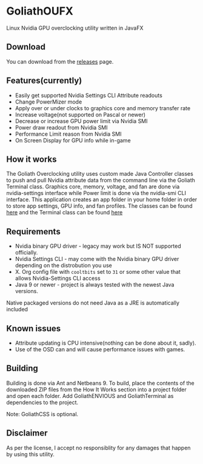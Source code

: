 # GoliathOUFX
Linux Nvidia GPU overclocking utility written in JavaFX

## Download
You can download from the [releases](https://github.com/BlueGoliath/GoliathENVIOUSFX/releases) page.

## Features(currently)
* Easily get supported Nvidia Settings CLI Attribute readouts
* Change PowerMizer mode
* Apply over or under clocks to graphics core and memory transfer rate
* Increase voltage(not supported on Pascal or newer)
* Decrease or increase GPU power limit via Nvidia SMI
* Power draw readout from Nvidia SMI
* Performance Limit reason from Nvidia SMI
* On Screen Display for GPU info while in-game

## How it works
The Goliath Overclocking utility uses custom made Java Controller classes to push and pull Nvidia attribute data from the command line via the Goliath Terminal class. Graphics core, memory, voltage, and fan are done via nvidia-settings interface while Power limit is done via the nvidia-smi CLI interface. 
This application creates an app folder in your home folder in order to store app settings, GPU info, and fan profiles.
The classes can be found [here](https://github.com/BlueGoliath/GoliathENVIOUS) and the Terminal class can be found [here](https://github.com/BlueGoliath/GoliathTerminal)

## Requirements

* Nvidia binary GPU driver - legacy may work but IS NOT supported officially.
* Nvidia Settings CLI - may come with the Nvidia binary GPU driver depending on the distrobution you use
* X. Org config file with `cooltbits` set to `31` or some other value that allows Nvidia-Settings CLI access
* Java 9 or newer - project is always tested with the newest Java versions.

Native packaged versions do not need Java as a JRE is automatically included

## Known issues
* Attribute updating is CPU intensive(nothing can be done about it, sadly).
* Use of the OSD can and will cause performance issues with games.

## Building
Building is done via Ant and Netbeans 9. To build, place the contents of the downloaded ZIP files from the How It Works section into a project folder and open each folder. Add GoliathENVIOUS and GoliathTerminal as dependencies to the project.

Note: GoliathCSS is optional.

## Disclaimer

As per the license, I accept no responsiblity for any damages that happen by using this utility.
